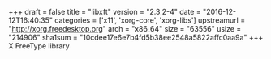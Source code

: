 +++
draft = false
title = "libxft"
version = "2.3.2-4"
date = "2016-12-12T16:40:35"
categories = ['x11', 'xorg-core', 'xorg-libs']
upstreamurl = "http://xorg.freedesktop.org"
arch = "x86_64"
size = "63556"
usize = "214906"
sha1sum = "10cdee17e6e7b4fd5b38ee2548a5822affc0aa9a"
+++
X FreeType library